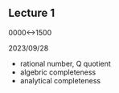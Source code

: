 ## Lecture 1

0000<->1500

2023/09/28

- rational number, Q quotient
- algebric completeness
- analytical completeness
